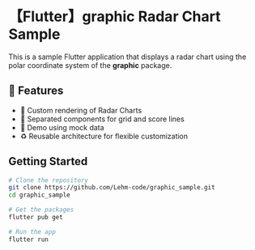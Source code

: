 # 【Flutter】graphic Radar Chart Sample

This is a sample Flutter application that displays a radar chart using the polar coordinate system of the **graphic** package.

## 🚀 Features

- 🎯 Custom rendering of Radar Charts
- 📐 Separated components for grid and score lines
- 🔧 Demo using mock data
- ♻️ Reusable architecture for flexible customization

## Getting Started

```bash
# Clone the repository
git clone https://github.com/Lehm-code/graphic_sample.git
cd graphic_sample

# Get the packages
flutter pub get

# Run the app
flutter run
```
